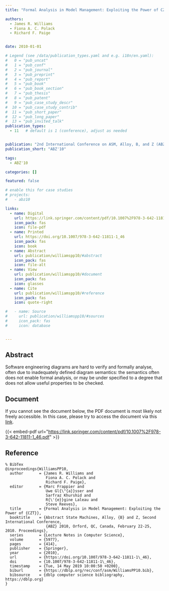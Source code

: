 ```yaml
---
title: "Formal Analysis in Model Management: Exploiting the Power of CZT"

authors:
  - James R. Williams
  - Fiona A. C. Polack
  - Richard F. Paige


date: 2010-01-01

# Legend (see /data/publication_types.yaml and e.g. i18n/en.yaml): 
#   0 = "pub_uncat"
#   1 = "pub_conf"
#   2 = "pub_journal"
#   3 = "pub_preprint"
#   4 = "pub_report"
#   5 = "pub_book"
#   6 = "pub_book_section"
#   7 = "pub_thesis"
#   8 = "pub_patent"
#   9 = "pub_case_study_descr"
#  10 = "pub_case_study_contrib"
#  11 = "pub_short_paper"
#  12 = "pub_long_paper"
#  13 = "pub_invited_talk"
publication_types:
  - 11   # default is 1 (conference), adjust as needed


publication: "2nd International Conference on ASM, Alloy, B, and Z (ABZ'10)"
publication_short: "ABZ'10"

tags:
  - ABZ'10

categories: []

featured: false

# enable this for case studies
# projects:
#   - abz10

links:
  - name: Digital
    url: https://link.springer.com/content/pdf/10.1007%2F978-3-642-11811-1_46.pdf
    icon_pack: fas
    icon: file-pdf
  - name: Printed
    url: https://doi.org/10.1007/978-3-642-11811-1_46
    icon_pack: fas
    icon: book
  - name: Abstract
    url: publication/williamspp10/#abstract
    icon_pack: fas
    icon: file-alt
  - name: View
    url: publication/williamspp10/#document
    icon_pack: fas
    icon: glasses
  - name: Cite
    url: publication/williamspp10/#reference
    icon_pack: fas
    icon: quote-right

#   - name: Source
#     url: publication/williamspp10/#sources
#     icon_pack: fas
#     icon: database


---
```


## Abstract

Software engineering diagrams are hard to verify and formally analyse, often due to inadequately defined diagram semantics: the semantics often does not enable formal analysis, or may be under specified to a degree that does not allow useful properties to be checked.

## Document

If you cannot see the document below, the PDF document is most likely not freely accessible. In this case, please try to access the document via this <a href="https://link.springer.com/content/pdf/10.1007%2F978-3-642-11811-1_46.pdf">link</a>.

{{< embed-pdf url="https://link.springer.com/content/pdf/10.1007%2F978-3-642-11811-1_46.pdf" >}}

## Reference

```
% BibTex
@inproceedings{WilliamsPP10,
  author       = {James R. Williams and
                  Fiona A. C. Polack and
                  Richard F. Paige},
  editor       = {Marc Frappier and
                  Uwe Gl{\"{a}}sser and
                  Sarfraz Khurshid and
                  R{\'{e}}gine Laleau and
                  Steve Reeves},
  title        = {Formal Analysis in Model Management: Exploiting the Power of {CZT}},
  booktitle    = {Abstract State Machines, Alloy, {B} and Z, Second International Conference,
                  {ABZ} 2010, Orford, QC, Canada, February 22-25, 2010. Proceedings},
  series       = {Lecture Notes in Computer Science},
  volume       = {5977},
  pages        = {414},
  publisher    = {Springer},
  year         = {2010},
  url          = {https://doi.org/10.1007/978-3-642-11811-1\_46},
  doi          = {10.1007/978-3-642-11811-1\_46},
  timestamp    = {Tue, 14 May 2019 10:00:50 +0200},
  biburl       = {https://dblp.org/rec/conf/asm/WilliamsPP10.bib},
  bibsource    = {dblp computer science bibliography, https://dblp.org}
}


```

<!-- # add information for case study papers (if available)
## Sources

- **Used formal method:**
  [ASM](/method/asm)
- **Resources and tools:**
  Asmeta

For more information, please contact the <a href ="mailto:silvia.bonfanti@unibg.it;arcaini@nii.ac.jp;angelo.gargantini@unibg.it;scandurra@unibg.it;elvinia.riccobene@unimi.it">authors</a>-->

